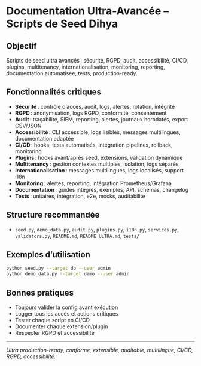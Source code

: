 # Documentation Ultra-Avancée – Scripts de Seed Dihya

## Objectif
Scripts de seed ultra avancés : sécurité, RGPD, audit, accessibilité, CI/CD, plugins, multitenancy, internationalisation, monitoring, reporting, documentation automatisée, tests, production-ready.

## Fonctionnalités critiques
- **Sécurité** : contrôle d’accès, audit, logs, alertes, rotation, intégrité
- **RGPD** : anonymisation, logs RGPD, conformité, consentement
- **Audit** : traçabilité, SIEM, reporting, alertes, journaux horodatés, export CSV/JSON
- **Accessibilité** : CLI accessible, logs lisibles, messages multilingues, documentation adaptée
- **CI/CD** : hooks, tests automatisés, intégration pipelines, rollback, monitoring
- **Plugins** : hooks avant/après seed, extensions, validation dynamique
- **Multitenancy** : gestion contextes multiples, isolation, logs séparés
- **Internationalisation** : messages multilingues, logs localisés, support i18n
- **Monitoring** : alertes, reporting, intégration Prometheus/Grafana
- **Documentation** : guides intégrés, exemples, API, schémas, changelog
- **Tests** : unitaires, intégration, e2e, mocks, auditabilité

## Structure recommandée
- `seed.py`, `demo_data.py`, `audit.py`, `plugins.py`, `i18n.py`, `services.py`, `validators.py`, `README.md`, `README_ULTRA.md`, `tests/`

## Exemples d’utilisation
```bash
python seed.py --target db --user admin
python demo_data.py --target demo --user admin
```

## Bonnes pratiques
- Toujours valider la config avant exécution
- Logger tous les accès et actions critiques
- Tester chaque script en CI/CD
- Documenter chaque extension/plugin
- Respecter RGPD et accessibilité

---
*Ultra production-ready, conforme, extensible, auditable, multilingue, CI/CD, RGPD, accessibilité.*
